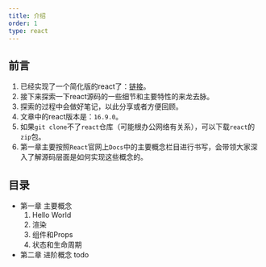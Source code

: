 ```yaml
---
title: 介绍
order: 1
type: react
---
```


## 前言

1. 已经实现了一个简化版的react了：[链接](https://github.com/mallow-fight/mini-react)。
2. 接下来探索一下react源码的一些细节和主要特性的来龙去脉。
3. 探索的过程中会做好笔记，以此分享或者方便回顾。
4. 文章中的react版本是：`16.9.0`。
5. 如果`git clone`不了`react`仓库（可能根办公网络有关系），可以下载`react`的`zip`包。
6. 第一章主要按照`React`官网上`Docs`中的主要概念栏目进行书写，会带领大家深入了解源码层面是如何实现这些概念的。


## 目录

- 第一章 主要概念
	1. Hello World
	1. 渲染
	1. 组件和Props
	1. 状态和生命周期
- 第二章 进阶概念
	todo